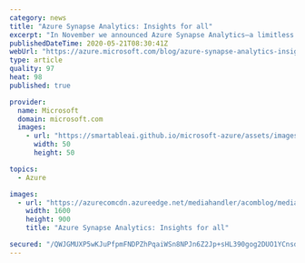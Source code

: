 ```yaml
---
category: news
title: "Azure Synapse Analytics: Insights for all"
excerpt: "In November we announced Azure Synapse Analytics—a limitless analytics service that brings together enterprise data warehousing and big data analytics. Despite the massive disruptions occurring throughout industries in recent months, we continue to see a high level of excitement and enthusiasm for joining"
publishedDateTime: 2020-05-21T08:30:41Z
webUrl: "https://azure.microsoft.com/blog/azure-synapse-analytics-insights-for-all/"
type: article
quality: 97
heat: 98
published: true

provider:
  name: Microsoft
  domain: microsoft.com
  images:
    - url: "https://smartableai.github.io/microsoft-azure/assets/images/organizations/microsoft.com-50x50.jpg"
      width: 50
      height: 50

topics:
  - Azure

images:
  - url: "https://azurecomcdn.azureedge.net/mediahandler/acomblog/media/Default/blog/19cd7b32-501a-4032-8fa8-ed2bd9a28d03.gif"
    width: 1600
    height: 900
    title: "Azure Synapse Analytics: Insights for all"

secured: "/QWJGMUXP5wKJuPfpmFNDPZhPqaiWSn8NPJn6Z2Jp+sHL390gog2DUO1YCnsdfVWf9hqh5lJ7HyR9P91wLaoGNy6BiIXb7IqH+CJb+RwPpDWq9Tu5ht0BCDoYBHwzs0isopnsKanKXYrY4neFfKon/t9uANYHx0LHW/Bgv0ES/5yiI99OrPi/tO3QHrWaqM5kb8bSJ3Ngz10CcVDn+X3gsefYiTOz/DLnrXUWKLZ/gPsBf8rP8vjh54zPQn+FxF/PrZFH/a7Xax5dI8JFjiyWlyZ/uku8aoVd6P3+n7gXTxkxYhx+kB16y0uik3rYmGIsR3gmr+xRlMdaDk8AC19Xg==;fPz0r2RCHMDEfiIP+/U7hA=="
---
```


